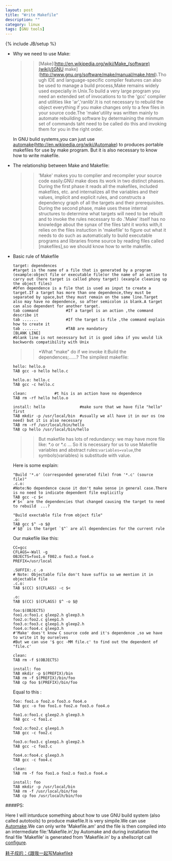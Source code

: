 ```yaml
---
layout: post
title: "Write Makefile"
description: ""
category: linux
tags: [GNU tools]
---
```

{% include JB/setup %} 

* Why we need to use Make:

     >>[Make](http://en.wikipedia.org/wiki/Make_(software)(wiki)/[GNU make](http://www.gnu.org/software/make/manual/make.html).Though IDE and language-specific compiler features can also be used to manage a build process,Make remains widely used expecially in Unix.To build a very large program you need an extended set of invocations to to the 'gcc' compiler and utilities like 'ar','ranlib'.It is not necessary to rebuild the object everything if you make changes only to a few files in your source code.The 'make'utility was written mainly to automate rebuilding software by determaining the minmum set of commands taht need to be called do this and invoking them for you in the right order.

   In GNU bulid systems,you can just use [automake](wiki)(http://en.wikipedia.org/wiki/Automake) to produces portable makefiles for use by make program. But it is also necessary to know how to write makefile.

* The relationship between Make and Makefile:

     >>'Make' makes you to complier and recompiler your source code easily.GNU make does its work in two distinct phases. During the first phase it reads all the makefiles, included makefiles, etc. and internalizes all the variables and their values, implicit and explicit rules, and constructs a dependency graph of all the targets and their prerequisites. During the second phase, make uses these internal structures to determine what targets will need to be rebuilt and to invoke the rules necessary to do .'Make' itself has no knowledge about the synax of the files taht it works with,it relies on the files instuction in 'makefile' to figure out what it needs to do such as automatically to build executable programs and libraries frome source by reading files called [makefiles],so we should know how to write makefile.


<!---  编译链接装载与库* Since makefile makes us compile our code easily, let's discuss how to compile C source code just by gcc.
   If you have a file called `hello.c`,you just type `GCC hello.c -o hello` on your shell.And it will produce a executable file called hello.and you can run it in your shell like this:`./hello`.

  What you should do if you have a much larger program made of source files:`foo1.c` `foo2.c` `foo3.c` and header files `header1.h` and `header2.h`.One way to compile the program is like this:`gcc foo1.c foo2.c foo3.c -o foo`.If you have dozen files , you must compile every file just because one file have changed.So you can do in this way:
<pre class="pre-color">
$gcc foo1.c
$gcc foo2.c
$gcc foo3.c #compile all the three .C file 
$gcc foo1.o foo2.o foo3.o -o foo #link them to final executable file foo
</pre>
  [.o](http://stackoverflow.com/questions/2186246/what-is-o-file) file is an object file ,the compiler creates an object file for each source file, before linking them together, into the final executable (for example *hello and * foo).
[For more informatio GNU make manual](http://www.gnu.org/software/make/manual/html_node/)
 --->

* Basic rule of Makefile
  

      target: dependences
      #target is the name of a file that is generated by a program (example:object file or executable file)or the name of an action to carry out (here target is called phony target) (exanple cleaning up the object files)
      #Ofen dependence is a file that is used as input to create a target.If a target has more than one dependence,they must be separated by space,but they must remain on the same line.Target also may have no dependence, so after semicolon is blank.A target can also dependent for another target.
      tab command            #If a target is an action ,the command describe it 
      tab .......            #If the target is file ,the command explain how to create it
      tab .......            #TAB are mandatory
      [BLANK LINE]          
      #blank line is not necessary but it is good idea if you would lik backwords compatibility with Unix

     >>*What "make" do if we invoke it:Build the dependences;......?
     The simpilest makefile:


      hello: hello.o
      TAB gcc -o hello hello.c

      hello.o: hello.c
      TAB gcc -c hello.c

      clean:            #t his is an action have no dependence
      TAB rm -rf hello hello.o

      install: hello               #make sure that we have file "hello" first
      TAB mkdir -p /usr/local/bin  #usually we all have it in our os (no need) but it is also necessary 
      TAB rm -rf /usr/local/bin/hello
      TAB cp hello /usr/local/bin/hello

     >>But makefile has lots of redundancy: we may have more file like: *.o or *.c ... So it is necessary for us  to use Makefile  variables and abstract rules:`variables=value`,the symbol`$`(variables) is substitude with value.

     Here is some explain:

    
      "Build '*.o' (corresponded generated file) from '*.c' (source file)"
      .c.o:
      #Note:No dependence cause it don't make sense in general case.There is no need to indicate dependent file explicitly
      TAB gcc -c $<  
      #`$<` are the dependencies that changed causing the target to need to rebuild  ...?

      "Build exectable file from object file"
      .o:
      TAB gcc $^ -o $@ 
      #`$@` is the target `$^` are all dependencies for the current rule

     Our makefile like this:


      CC=gcc
      CFLAGS=-Wall -g
      OBJECTS=foo1.o f002.o foo3.o foo4.o
      PREFIX=/usr/local

      .SUFFIX:.c .o
      # Note: Objectable file don't have suffix so we mention it in objectable file
      .c.o:
      TAB $(CC) $(CFLAGS) -c $<

      .o:
      TAB $(CC) $(CFLAGS) $^ -o $@

      foo:$(OBJECTS)
      foo1.o:foo1.c gleep2.h gleep3.h
      foo2.o:foo2.c gleep1.h
      foo3.o:foo3.c gleep1.h gleep2.h
      foo4.o:foo4.c gleep3.h
      #'Make' does't know C source code and it's dependence ,so we have to write it by ourselves
      #But we can use '$ gcc -MM file.c' to find out the dependent of "file.c'

      clean:
      TAB rm -f $(OBJECTS)

      install: foo
      TAB mkdir -p $(PREFIX)/bin
      TAB rm -f $(PREFIX)/bin/foo
      TAB cp foo $(PREFIX)/bin/foo


     Equal to this :


      foo: foo1.o foo2.o foo3.o foo4.o
      TAB gcc -o foo foo1.o foo2.o foo3.o foo4.o

      foo1.o:foo1.c gleep2.h gleep3.h
      TAB gcc -c foo1.c

      foo2.o:foo2.c gleep1.h
      TAB gcc -c foo2.c

      foo3.o:foo3.c gleep1.h gleep2.h
      TAB gcc -c foo3.c

      foo4.o:foo4.c gleep3.h
      TAB gcc -c foo4.c

      clean:
      TAB rm -f foo foo1.o foo2.o foo3.o foo4.o

      install: foo
      TAB mkdir -p /usr/local/bin
      TAB rm -f /usr/local/bin/foo
      TAB cp foo /usr/localh/bin/foo


####PS:

Here I will inturduce something about how to use GNU build system (also called autotools) to produce makefile.It is very simpile.We can use [Automake](http://www.gnu.org/software/automake/manual/automake.html).We can only write 'Makefile.am' and the file is then compiled into an intermediate file:'Makefile.in',by Automake and during installation the final file 'Makefile' is generated from 'Makefile.in' by a shellscript call [configure](http://www.nondot.org/sabre/Mirrored/autoconf-2.12/autoconf_2.html).

[耗子叔的：《跟我一起写Makefile》](http://blog.csdn.net/haoel/article/details/2886)


